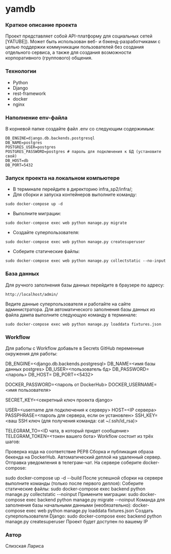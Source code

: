 # yamdb

### Краткое описание проекта
Проект представляет собой API-платформу для социальных сетей [YATUBE]). Может быть использован веб- и бэкенд-разработчиками с целью поддержки коммуникации пользователей без создания отдельного сервиса, а также для создания возможности корпоративного (группового) общения.

### Технологии
 - Python 
 - Django
 - rest-framework
 - docker
 - nginx

### Наполнение env-файла
В корневой папке создайте файл .env со следующим содержимым:
```
DB_ENGINE=django.db.backends.postgresql
DB_NAME=postgres
POSTGRES_USER=postgres
POSTGRES_PASSWORD=postgres # пароль для подключения к БД (установите свой)
DB_HOST=db
DB_PORT=5432
```
### Запуск проекта на локальном компьютере
- В терминале перейдите в директорию infra_sp2/infra/;
- Для сборки и запуска контейнеров выполните команду:
```
sudo docker-compose up -d
```
- Выполните миграции:
```
sudo docker-compose exec web python manage.py migrate
```
- Создайте суперпользователя:
```
sudo docker-compose exec web python manage.py createsuperuser
```
- Соберите статические файлы:
```
sudo docker-compose exec web python manage.py collectstatic --no-input
```
### База данных
Для ручного заполнения базы данных перейдите в браузере по адресу:
```
http://localhost/admin/
```
Ведите данные суперпользователя и работайте на сайте администратора.
Для автоматического заполнения базы данных из файла дампа выполните следующую команду в терминале:
```
sudo docker-compose exec web python manage.py loaddata fixtures.json
```
### Workflow
Для работы с Workflow добавьте в Secrets GitHub переменные окружения для работы:

DB_ENGINE=<django.db.backends.postgresql>
DB_NAME=<имя базы данных postgres>
DB_USER=<пользователь бд>
DB_PASSWORD=<пароль>
DB_HOST=<db>
DB_PORT=<5432>

DOCKER_PASSWORD=<пароль от DockerHub>
DOCKER_USERNAME=<имя пользователя>

SECRET_KEY=<секретный ключ проекта django>

USER=<username для подключения к серверу>
HOST=<IP сервера>
PASSPHRASE=<пароль для сервера, если он установлен>
SSH_KEY=<ваш SSH ключ (для получения команда: cat ~/.ssh/id_rsa)>

TELEGRAM_TO=<ID чата, в который придет сообщение>
TELEGRAM_TOKEN=<токен вашего бота>
Workflow состоит из трёх шагов:

Проверка кода на соответствие PEP8
Сборка и публикация образа бекенда на DockerHub.
Автоматический деплой на удаленный сервер.
Отправка уведомления в телеграм-чат.
На сервере соберите docker-compose:

sudo docker-compose up -d --build
После успешной сборки на сервере выполните команды (только после первого деплоя):
Соберите статические файлы:
sudo docker-compose exec backend python manage.py collectstatic --noinput
Примените миграции:
sudo docker-compose exec backend python manage.py migrate --noinput
Команда для заполнения базы начальными данными (необязательно):
docker-compose exec web python manage.py loaddata fixtures.json
Создать суперпользователя Django:
sudo docker-compose exec backend python manage.py createsuperuser
Проект будет доступен по вашему IP


### Автор
Слизская Лариса